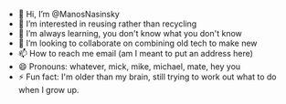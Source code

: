 - 👋 Hi, I’m @ManosNasinsky
- 👀 I’m interested in reusing rather than recycling
- 🌱 I’m always learning, you don't know what you don't know
- 💞️ I’m looking to collaborate on combining old tech to make new
- 📫 How to reach me email (am I meant to put an address here)
- 😄 Pronouns: whatever, mick, mike, michael, mate, hey you
- ⚡ Fun fact: I'm older than my brain, still trying to work out what to do when I grow up.

<!---
ManosNasinsky/ManosNasinsky is a ✨ special ✨ repository because its `README.md` (this file) appears on your GitHub profile.
You can click the Preview link to take a look at your changes.
--->
